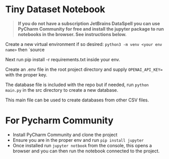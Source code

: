 # Tiny Dataset Notebook

> **If you do not have a subscription JetBrains DataSpell you can use PyCharm Community for free and install the jupyter package to run notebooks in the browser. See instructions below.**

Create a new virtual environment if so desired: `python3 -m venv <your env name>` then `source 

Next run pip install -r requirements.txt inside your env.

Create an .env file in the root project directory and supply `OPENAI_API_KEY=` with the proper key.

The database file is included with the repo but if needed, run `python main.py` in the src directory to create a new database.

This main file can be used to create databases from other CSV files. 


# For Pycharm Community

- Install PyCharm Community and clone the project
- Ensure you are in the proper env and run `pip install jupyter`
- Once installed run `jupyter notbook` from the console, this opens a browser and you can then run the notebook connected to the project.
